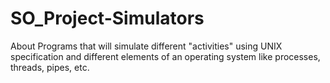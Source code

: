 # SO_Project-Simulators
About Programs that will simulate different "activities" using UNIX specification and different elements of an operating system like processes, threads, pipes, etc.

